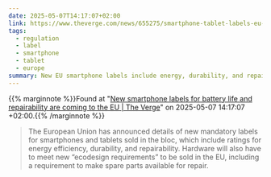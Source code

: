```yaml
---
date: 2025-05-07T14:17:07+02:00
link: https://www.theverge.com/news/655275/smartphone-tablet-labels-eu-energy-efficiency-battery-life-repairability?utm_content=buffer114db&utm_medium=social&utm_source=twitter.com&utm_campaign=buffer
tags:
  - regulation
  - label
  - smartphone
  - tablet
  - europe
summary: New EU smartphone labels include energy, durability, and repairability scores
---
```

{{% marginnote %}}Found at "[New smartphone labels for battery life and repairability are coming to the EU | The Verge](https://web.archive.org/web/20250507141707/https://www.theverge.com/news/655275/smartphone-tablet-labels-eu-energy-efficiency-battery-life-repairability?utm_content=buffer114db&utm_medium=social&utm_source=twitter.com&utm_campaign=buffer)" on 2025-05-07 14:17:07 +02:00.{{% /marginnote %}}

> The European Union has announced details of new mandatory labels for smartphones and tablets sold in the bloc, which include ratings for energy efficiency, durability, and repairability. Hardware will also have to meet new “ecodesign requirements” to be sold in the EU, including a requirement to make spare parts available for repair.